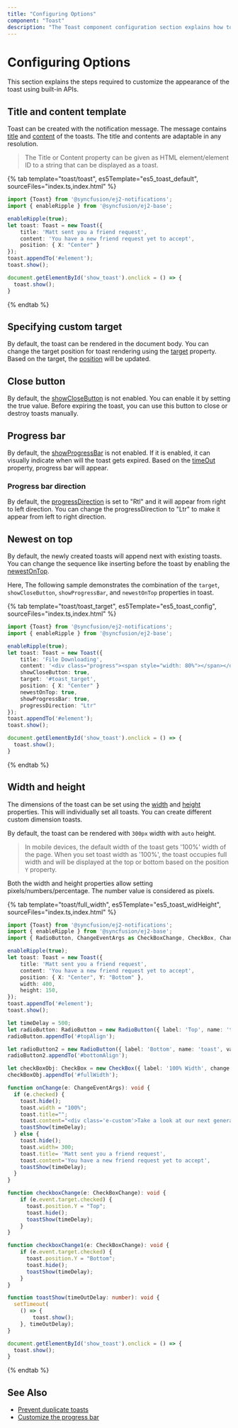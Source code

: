 ```yaml
---
title: "Configuring Options"
component: "Toast"
description: "The Toast component configuration section explains how to customize the appearance of the Toast component using built-in APIs."
---
```


# Configuring Options

This section explains the steps required to customize the appearance of the toast using built-in APIs.

## Title and content template

Toast can be created with the notification message. The message contains [title](../api/toast/#title) and [content](../api/toast/#content) of the toasts. The title and contents are adaptable in any resolution.

> The Title or Content property can be given as HTML element/element ID to a string that can be displayed as a toast.

{% tab template="toast/toast", es5Template="es5_toast_default", sourceFiles="index.ts,index.html"  %}

```typescript
import {Toast} from '@syncfusion/ej2-notifications';
import { enableRipple } from '@syncfusion/ej2-base';

enableRipple(true);
let toast: Toast = new Toast({
    title: 'Matt sent you a friend request',
    content: 'You have a new friend request yet to accept',
    position: { X: "Center" }
});
toast.appendTo('#element');
toast.show();

document.getElementById('show_toast').onclick = () => {
  toast.show();
}

```

{% endtab %}

## Specifying custom target

By default, the toast can be rendered in the document body. You can change the target position for toast rendering using the [target](../api/toast/#target) property. Based on the target, the [position](../api/toast/#position) will be updated.

## Close button

By default, the [showCloseButton](../api/toast/#showclosebutton) is not enabled. You can enable it by setting the true value. Before expiring the toast, you can use this button to close or destroy toasts manually.

## Progress bar

By default, the [showProgressBar](../api/toast/#showprogressbar) is not enabled. If it is enabled, it can visually indicate when will the toast gets expired. Based on the [timeOut](../api/toast/#timeout) property, progress bar will appear.

### Progress bar direction

By default, the [progressDirection](../api/toast/#progressDirection) is set to "Rtl" and it will appear from right to left direction. You can change the progressDirection to "Ltr" to make it appear from left to right direction.

## Newest on top

By default, the newly created toasts will append next with existing toasts. You can change the sequence like inserting before the toast by enabling the [newestOnTop](../api/toast/#newestontop).

Here, The following sample demonstrates the combination of the `target`, `showCloseButton`, `showProgressBar`, and `newestOnTop` properties in toast.

{% tab template="toast/toast_target", es5Template="es5_toast_config", sourceFiles="index.ts,index.html"  %}

```typescript
import {Toast} from '@syncfusion/ej2-notifications';
import { enableRipple } from '@syncfusion/ej2-base';

enableRipple(true);
let toast: Toast = new Toast({
    title: 'File Downloading',
    content: '<div class="progress"><span style="width: 80%"></span></div>',
    showCloseButton: true,
    target: '#toast_target',
    position: { X: "Center" }
    newestOnTop: true,
    showProgressBar: true,
    progressDirection: "Ltr"
});
toast.appendTo('#element');
toast.show();

document.getElementById('show_toast').onclick = () => {
  toast.show();
}
```

{% endtab %}

## Width and height

The dimensions of the toast can be set using the [width](../api/toast/#width) and [height](../api/toast/#height) properties. This will individually set all toasts. You can create different custom dimension toasts.

By default, the toast can be rendered with `300px` width with `auto` height.

> In mobile devices, the default width of the toast gets '100%' width of the page.
> When you set toast width as '100%', the toast occupies full width and will be displayed at the top or bottom based on the position `Y` property.

Both the width and height properties allow setting pixels/numbers/percentage. The number value is considered as pixels.

{% tab template="toast/full_width", es5Template="es5_toast_widHeight", sourceFiles="index.ts,index.html"  %}

```typescript
import {Toast} from '@syncfusion/ej2-notifications';
import { enableRipple } from '@syncfusion/ej2-base';
import { RadioButton, ChangeEventArgs as CheckBoxChange, CheckBox, ChangeEventArgs} from '@syncfusion/ej2-buttons';

enableRipple(true);
let toast: Toast = new Toast({
    title: 'Matt sent you a friend request',
    content: 'You have a new friend request yet to accept',
    position: { X: "Center", Y: "Bottom" },
    width: 400,
    height: 150,
});
toast.appendTo('#element');
toast.show();

let timeDelay = 500;
let radioButton: RadioButton = new RadioButton({ label: 'Top', name: 'toast', value: 'Target', change: checkboxChange });
radioButton.appendTo('#topAlign');

let radioButton2 = new RadioButton({ label: 'Bottom', name: 'toast', value: 'Global', checked: true, change: checkboxChange1 });
radioButton2.appendTo('#bottomAlign');

let checkBoxObj: CheckBox = new CheckBox({ label: '100% Width', change: onChange });
checkBoxObj.appendTo('#fullWidth');

function onChange(e: ChangeEventArgs): void {
  if (e.checked) {
    toast.hide();
    toast.width = "100%";
    toast.title="";
    toast.content="<div class='e-custom'>Take a look at our next generation <b>Javascript</b> <a href='https://ej2.syncfusion.com/home/index.html' target='_blank'>LEARN MORE</a></div>";
    toastShow(timeDelay);
  } else {
    toast.hide();
    toast.width= 300;
    toast.title= 'Matt sent you a friend request',
    toast.content='You have a new friend request yet to accept',
    toastShow(timeDelay);
  }
}

function checkboxChange(e: CheckBoxChange): void {
    if (e.event.target.checked) {
      toast.position.Y = "Top";
      toast.hide();
      toastShow(timeDelay);
    }
}

function checkboxChange1(e: CheckBoxChange): void {
    if (e.event.target.checked) {
      toast.position.Y = "Bottom";
      toast.hide();
      toastShow(timeDelay);
    }
}

function toastShow(timeOutDelay: number): void {
  setTimeout(
    () => {
        toast.show();
    }, timeOutDelay);
}

document.getElementById('show_toast').onclick = () => {
  toast.show();
}
```

{% endtab %}

## See Also

* [Prevent duplicate toasts](./how-to/prevent-duplicate-toast-display/)
* [Customize the progress bar](./how-to/customize-progress-bar-theme-and-sizing/)